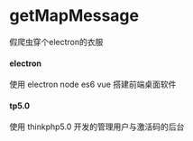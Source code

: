 # getMapMessage
假爬虫穿个electron的衣服

#### electron
使用 electron node es6 vue 搭建前端桌面软件

#### tp5.0
使用 thinkphp5.0 开发的管理用户与激活码的后台